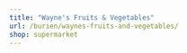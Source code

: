 ```yaml
---
title: "Wayne's Fruits & Vegetables"
url: /burien/waynes-fruits-and-vegetables/
shop: supermarket
---
```

